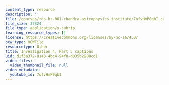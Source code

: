 ```yaml
---
content_type: resource
description: ''
file: /courses/res-hs-001-chandra-astrophysics-institute/7ofvHmP0qbI_captions.webvtt
file_size: 37824
file_type: application/x-subrip
learning_resource_types: []
license: https://creativecommons.org/licenses/by-nc-sa/4.0/
ocw_type: OCWFile
resourcetype: Other
title: Investigation 4, Part 3 captions
uid: d1f3a372-8143-4bc4-94f0-d835b2988cd1
video_files:
  video_thumbnail_file: null
video_metadata:
  youtube_id: 7ofvHmP0qbI
---
```

